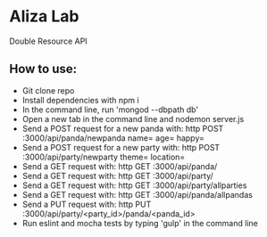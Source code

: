 # Aliza Lab

Double Resource API

## How to use:  

- Git clone repo  
- Install dependencies with npm i
- In the command line, run 'mongod --dbpath db'  
- Open a new tab in the command line and nodemon server.js
- Send a POST request for a new panda with: http POST :3000/api/panda/newpanda name=<String> age=<Number> happy=<Boolean>
- Send a POST request for a new party with: http POST :3000/api/party/newparty theme=<String> location=<String>
- Send a GET request with: http GET :3000/api/panda/<id>
- Send a GET request with: http GET :3000/api/party/<id>
- Send a GET request with: http GET :3000/api/party/allparties  
- Send a GET request with: http GET :3000/api/panda/allpandas
- Send a PUT request with: http PUT :3000/api/party/<party_id>/panda/<panda_id>
- Run eslint and mocha tests by typing 'gulp' in the command line  

